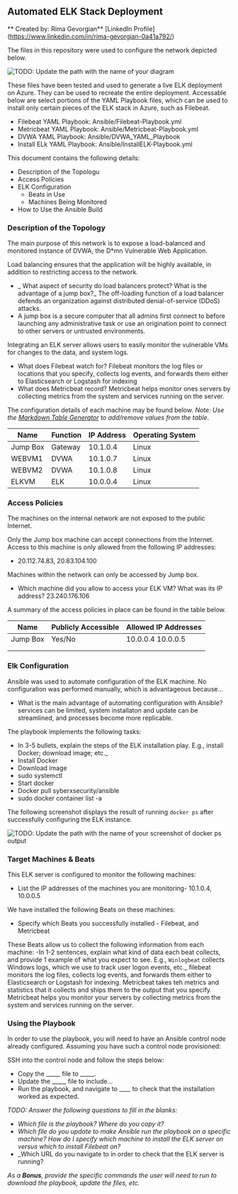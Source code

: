 ## Automated ELK Stack Deployment
** Created by: Rima Gevorgian**
[LinkedIn Profile] (https://www.linkedin.com/in/rima-gevorgian-0a41a792/)

The files in this repository were used to configure the network depicted below.

![TODO: Update the path with the name of your diagram](Images/diagram_filename.png)

These files have been tested and used to generate a live ELK deployment on Azure. They can be used to recreate the entire deployment. Accessable below are select portions of the YAML Playbook files, which can be used to install only certain pieces of the ELK stack in Azure, such as Filebeat\.

  - Filebeat YAML Playbook: Ansible/Filebeat-Playbook.yml
  - Metricbeat YAML Playbook: Ansible/Metricbeat-Playbook.yml
  - DVWA YAML Playbook: Ansible/DVWA_YAML_Playbook
  - Install ELk YAML Playbook: Ansible/InstallELK-Playbook.yml

This document contains the following details:
- Description of the Topologu
- Access Policies
- ELK Configuration
  - Beats in Use
  - Machines Being Monitored
- How to Use the Ansible Build


### Description of the Topology

The main purpose of this network is to expose a load-balanced and monitored instance of DVWA, the D*mn Vulnerable Web Application.

Load balancing ensures that the application will be highly available, in addition to restricting access to the network.
- _ What aspect of security do load balancers protect? What is the advantage of a jump box?_ The off-loading function of a load balancer defends an organization against distributed denial-of-service (DDoS) attacks.
- A jump box is a secure computer that all admins first connect to before launching any administrative task or use an origination point to connect to other servers or untrusted environments.

Integrating an ELK server allows users to easily monitor the vulnerable VMs for changes to the data, and system logs.
- What does Filebeat watch for? Filebeat monitors the log files or locations that you specify, collects  log events, and forwards them either to Elasticsearch or Logstash for indexing
- What does Metricbeat record? Metricbeat helps monitor ones servers by collecting metrics from the system and services running on the server.

The configuration details of each machine may be found below.
_Note: Use the [Markdown Table Generator](http://www.tablesgenerator.com/markdown_tables) to add/remove values from the table_.

| Name     | Function | IP Address | Operating System |
|----------|----------|------------|------------------|
| Jump Box | Gateway  | 10.1.0.4   | Linux            |
| WEBVM1   | DVWA     | 10.1.0.7   | Linux            |
| WEBVM2   | DVWA     | 10.1.0.8   | Linux            |
| ELKVM    | ELK      | 10.0.0.4   | Linux            |

### Access Policies

The machines on the internal network are not exposed to the public Internet. 

Only the Jump box machine can accept connections from the Internet. Access to this machine is only allowed from the following IP addresses:
- 20.112.74.83, 20.83.104.100

Machines within the network can only be accessed by Jump box.
- Which machine did you allow to access your ELK VM? What was its IP address? 23.240.176.106 

A summary of the access policies in place can be found in the table below.

| Name     | Publicly Accessible | Allowed IP Addresses |
|----------|---------------------|----------------------|
| Jump Box | Yes/No              | 10.0.0.4 10.0.0.5    |
|          |                     |                      |
|          |                     |                      |

### Elk Configuration

Ansible was used to automate configuration of the ELK machine. No configuration was performed manually, which is advantageous because...
- What is the main advantage of automating configuration with Ansible? services can be limited, system installaton and update can be streamlined, and processes become more replicable.

The playbook implements the following tasks:
- In 3-5 bullets, explain the steps of the ELK installation play. E.g., install Docker; download image; etc._
- Install Docker
- Download image
- sudo systemctl
- Start docker
- Docker pull syberxsecurity/ansible
- sudo docker container list -a


The following screenshot displays the result of running `docker ps` after successfully configuring the ELK instance.

![TODO: Update the path with the name of your screenshot of docker ps output](Images/docker_ps_output.png)

### Target Machines & Beats
This ELK server is configured to monitor the following machines:
- List the IP addresses of the machines you are monitoring- 10.1.0.4, 10.0.0.5

We have installed the following Beats on these machines:
- Specify which Beats you successfully installed - Filebeat, and Metricbeat

These Beats allow us to collect the following information from each machine:
-In 1-2 sentences, explain what kind of data each beat collects, and provide 1 example of what you expect to see. E.g., `Winlogbeat` collects Windows logs, which we use to track user logon events, etc._ filebeat monitors the log files, collects log events, and forwards them either to Elasticsearch or Logstash for indexing.
Metricbeat takes teh metrics and statistics that it collects and ships them to the output that you specify. Metricbeat helps you monitor your servers by collecting metrics from the system and services running on the server.

### Using the Playbook
In order to use the playbook, you will need to have an Ansible control node already configured. Assuming you have such a control node provisioned: 

SSH into the control node and follow the steps below:
- Copy the _____ file to _____.
- Update the _____ file to include...
- Run the playbook, and navigate to ____ to check that the installation worked as expected.

_TODO: Answer the following questions to fill in the blanks:_
- _Which file is the playbook? Where do you copy it?_
- _Which file do you update to make Ansible run the playbook on a specific machine? How do I specify which machine to install the ELK server on versus which to install Filebeat on?_
- _Which URL do you navigate to in order to check that the ELK server is running?

_As a **Bonus**, provide the specific commands the user will need to run to download the playbook, update the files, etc._
